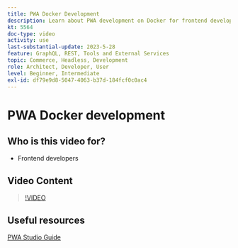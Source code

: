 ```yaml
---
title: PWA Docker Development
description: Learn about PWA development on Docker for frontend developers to work with Adobe Commerce for development tasks.
kt: 5564
doc-type: video
activity: use
last-substantial-update: 2023-5-28
feature: GraphQL, REST, Tools and External Services
topic: Commerce, Headless, Development
role: Architect, Developer, User
level: Beginner, Intermediate
exl-id: df79e9d8-5047-4063-b37d-184fcf0c0ac4
---
```

# PWA Docker development

## Who is this video for?

- Frontend developers

## Video Content

>[!VIDEO](https://video.tv.adobe.com/v/35784?quality=12&learn=on)

## Useful resources

[PWA Studio Guide](https://developer.adobe.com/commerce/pwa-studio/)
